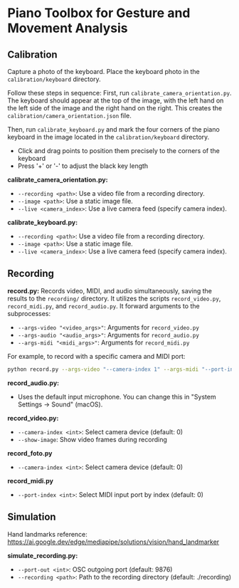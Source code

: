 # Piano Toolbox for Gesture and Movement Analysis


## Calibration

Capture a photo of the keyboard. Place the keyboard photo in the `calibration/keyboard` directory.

Follow these steps in sequence:
First, run `calibrate_camera_orientation.py`. The keyboard should appear at the top of the image, with the left hand on the left side of the image and the right hand on the right. This creates the `calibration/camera_orientation.json` file.

Then, run `calibrate_keyboard.py` and mark the four corners of the piano keyboard in the image located in the `calibration/keyboard` directory.
- Click and drag points to position them precisely to the corners of the keyboard
- Press '+' or '-' to adjust the black key length

**calibrate_camera_orientation.py:** 
- `--recording <path>`: Use a video file from a recording directory.
- `--image <path>`: Use a static image file.
- `--live <camera_index>`: Use a live camera feed (specify camera index).

**calibrate_keyboard.py:** 
- `--recording <path>`: Use a video file from a recording directory.
- `--image <path>`: Use a static image file.
- `--live <camera_index>`: Use a live camera feed (specify camera index).

## Recording

**record.py:** Records video, MIDI, and audio simultaneously, saving the results to the `recording/` directory. It utilizes the scripts `record_video.py`, `record_midi.py`, and `record_audio.py`. It forward arguments to the subprocesses:
- `--args-video "<video_args>"`: Arguments for `record_video.py`
- `--args-audio "<audio_args>"`: Arguments for `record_audio.py`
- `--args-midi "<midi_args>"`: Arguments for `record_midi.py`

For example, to record with a specific camera and MIDI port:
```sh
python record.py --args-video "--camera-index 1" --args-midi "--port-index 2"
```

**record_audio.py:**
- Uses the default input microphone. You can change this in "System Settings -> Sound" (macOS).

  
**record_video.py:**  
- `--camera-index <int>`: Select camera device (default: 0)
- `--show-image`: Show video frames during recording

**record_foto.py**  
- `--camera-index <int>`: Select camera device (default: 0)

**record_midi.py**  
- `--port-index <int>`: Select MIDI input port by index (default: 0)


## Simulation

Hand landmarks reference: https://ai.google.dev/edge/mediapipe/solutions/vision/hand_landmarker

**simulate_recording.py:**  
- `--port-out <int>`: OSC outgoing port (default: 9876)
- `--recording <path>`: Path to the recording directory (default: ./recording)



